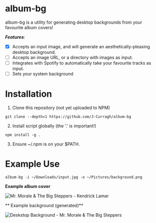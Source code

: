 # album-bg

album-bg is a utility for generating desktop backgrounds from your favourite album covers!

**_Features_**:

-[x] Accepts an input image, and will generate an aesthetically-pleasing desktop background.
-[ ] Accepts an image URL, or a directory with images as input.
-[ ] Integrates with Spotify to automatically take your favourite tracks as input.
-[ ] Sets your system background

# Installation 

1. Clone this repository (not yet uploaded to NPM)

`git clone --depth=1 https://github.com/J-Curragh/album-bg`

2. Install script globally (the '.' is important!)

`npm install -g .`

3. Ensure ~/.npm is on your $PATH. 

# Example Use

`album-bg -i ~/Downloads/input.jpg -o ~/Pictures/background.png`

**Example album cover**

![Mr. Morale & The Big Steppers - Kendrick Lamar](https://i.ibb.co/YBcMKdp/9942377.jpg)

** Example background (generated)**

![Deskstop Background - Mr. Morale & The Big Steppers](https://i.ibb.co/mTfdshm/out.png)



